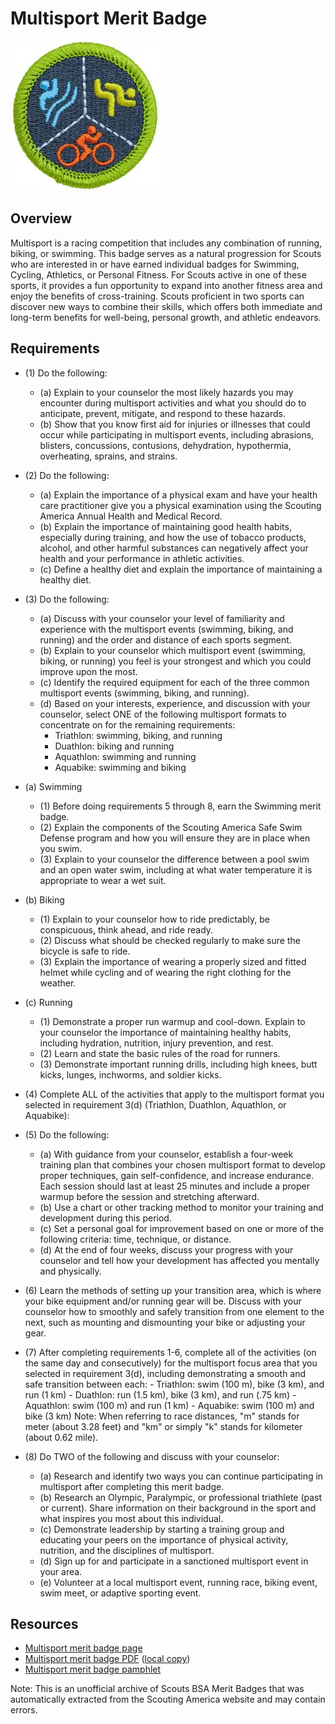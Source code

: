 

# Multisport Merit Badge

![Multisport Merit Badge](images/multisport-merit-badge.jpg)

## Overview



Multisport is a racing competition that includes any combination of running, biking, or swimming. This badge serves as a natural progression for Scouts who are interested in or have earned individual badges for Swimming, Cycling, Athletics, or Personal Fitness. For Scouts active in one of these sports, it provides a fun opportunity to expand into another fitness area and enjoy the benefits of cross-training. Scouts proficient in two sports can discover new ways to combine their skills, which offers both immediate and long-term benefits for well-being, personal growth, and athletic endeavors.

## Requirements

* (1) Do the following:
    * (a) Explain to your counselor the most likely hazards you may encounter during multisport activities and what you should do to anticipate, prevent, mitigate, and respond to these hazards.
    * (b) Show that you know first aid for injuries or illnesses that could occur while participating in multisport events, including abrasions, blisters, concussions, contusions, dehydration, hypothermia, overheating, sprains, and strains.


* (2) Do the following:
    * (a) Explain the importance of a physical exam and have your health care practitioner give you a physical examination using the Scouting America Annual Health and Medical Record.
    * (b) Explain the importance of maintaining good health habits, especially during training, and how the use of tobacco products, alcohol, and other harmful substances can negatively affect your health and your performance in athletic activities.
    * (c) Define a healthy diet and explain the importance of maintaining a healthy diet.


* (3) Do the following:
    * (a) Discuss with your counselor your level of familiarity and experience with the multisport events (swimming, biking, and running) and the order and distance of each sports segment.
    * (b) Explain to your counselor which multisport event (swimming, biking, or running) you feel is your strongest and which you could improve upon the most.
    * (c) Identify the required equipment for each of the three common multisport events (swimming, biking, and running).
    * (d) Based on your interests, experience, and discussion with your counselor, select ONE of the following multisport formats to concentrate on for the remaining requirements:
        * Triathlon: swimming, biking, and running
        * Duathlon: biking and running
        * Aquathlon: swimming and running
        * Aquabike: swimming and biking




* (a) Swimming
    * (1) Before doing requirements 5 through 8, earn the Swimming merit badge.
    * (2) Explain the components of the Scouting America Safe Swim Defense program and how you will ensure they are in place when you swim.
    * (3) Explain to your counselor the difference between a pool swim and an open water swim, including at what water temperature it is appropriate to wear a wet suit.


* (b) Biking
    * (1) Explain to your counselor how to ride predictably, be conspicuous, think ahead, and ride ready.
    * (2) Discuss what should be checked regularly to make sure the bicycle is safe to ride.
    * (3) Explain the importance of wearing a properly sized and fitted helmet while cycling and of wearing the right clothing for the weather.


* (c) Running
    * (1) Demonstrate a proper run warmup and cool-down. Explain to your counselor the importance of maintaining healthy habits, including hydration, nutrition, injury prevention, and rest.
    * (2) Learn and state the basic rules of the road for runners.
    * (3) Demonstrate important running drills, including high knees, butt kicks, lunges, inchworms, and soldier kicks.


* (4) Complete ALL of the activities that apply to the multisport format you selected in requirement 3(d) (Triathlon, Duathlon, Aquathlon, or Aquabike):
* (5) Do the following:
    * (a) With guidance from your counselor, establish a four-week training plan that combines your chosen multisport format to develop proper techniques, gain self-confidence, and increase endurance. Each session should last at least 25 minutes and include a proper warmup before the session and stretching afterward.
    * (b) Use a chart or other tracking method to monitor your training and development during this period.
    * (c) Set a personal goal for improvement based on one or more of the following criteria: time, technique, or distance.
    * (d) At the end of four weeks, discuss your progress with your counselor and tell how your development has affected you mentally and physically.


* (6) Learn the methods of setting up your transition area, which is where your bike equipment and/or running gear will be. Discuss with your counselor how to smoothly and safely transition from one element to the next, such as mounting and dismounting your bike or adjusting your gear.
* (7) After completing requirements 1-6, complete all of the activities (on the same day and consecutively) for the multisport focus area that you selected in requirement  3(d), including demonstrating a smooth and safe transition between each: - Triathlon: swim (100 m), bike (3 km), and run (1 km) - Duathlon: run (1.5 km), bike (3 km), and run (.75 km) - Aquathlon: swim (100 m) and run (1 km) - Aquabike: swim (100 m) and bike (3 km)  Note: When referring to race distances, "m" stands for meter (about 3.28 feet) and "km" or simply "k" stands for kilometer   (about 0.62 mile).
* (8) Do TWO of the following and discuss with your counselor:
    * (a) Research and identify two ways you can continue participating in multisport after completing this merit badge.
    * (b) Research an Olympic, Paralympic, or professional triathlete (past or current). Share information on their background in the sport and what inspires you most about this individual.
    * (c) Demonstrate leadership by starting a training group and educating your peers on the importance of physical activity, nutrition, and the disciplines of multisport.
    * (d) Sign up for and participate in a sanctioned multisport event in your area.
    * (e) Volunteer at a local multisport event, running race, biking event, swim meet, or adaptive sporting event.




## Resources

- [Multisport merit badge page](https://www.scouting.org/merit-badges/multisport/)
- [Multisport merit badge PDF](https://filestore.scouting.org/filestore/Merit_Badge_ReqandRes/Pamphlets/Multisport_2025.pdf) ([local copy](files/multisport-merit-badge.pdf))
- [Multisport merit badge pamphlet](https://www.scoutshop.org/multisport-merit-badge-pamphlet-664475.html)

Note: This is an unofficial archive of Scouts BSA Merit Badges that was automatically extracted from the Scouting America website and may contain errors.